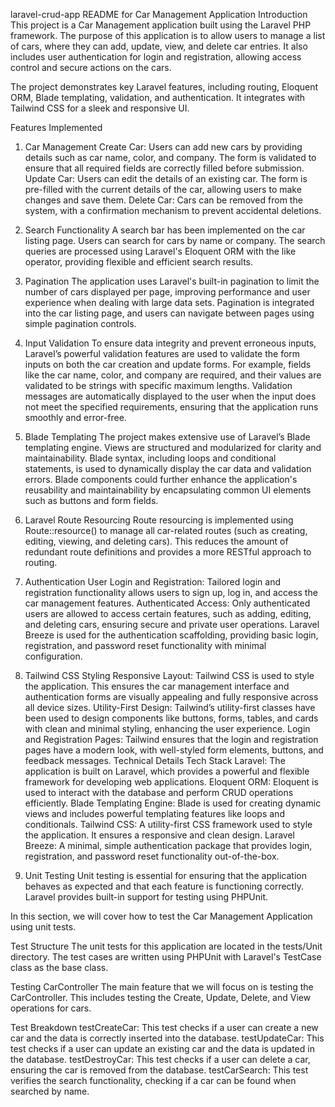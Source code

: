 laravel-crud-app
README for Car Management Application
Introduction
This project is a Car Management application built using the Laravel PHP framework. The purpose of this application is to allow users to manage a list of cars, where they can add, update, view, and delete car entries. It also includes user authentication for login and registration, allowing access control and secure actions on the cars.

The project demonstrates key Laravel features, including routing, Eloquent ORM, Blade templating, validation, and authentication. It integrates with Tailwind CSS for a sleek and responsive UI.

Features Implemented
1. Car Management
Create Car: Users can add new cars by providing details such as car name, color, and company. The form is validated to ensure that all required fields are correctly filled before submission.
Update Car: Users can edit the details of an existing car. The form is pre-filled with the current details of the car, allowing users to make changes and save them.
Delete Car: Cars can be removed from the system, with a confirmation mechanism to prevent accidental deletions.
2. Search Functionality
A search bar has been implemented on the car listing page. Users can search for cars by name or company. The search queries are processed using Laravel's Eloquent ORM with the like operator, providing flexible and efficient search results.
3. Pagination
The application uses Laravel's built-in pagination to limit the number of cars displayed per page, improving performance and user experience when dealing with large data sets. Pagination is integrated into the car listing page, and users can navigate between pages using simple pagination controls.
4. Input Validation
To ensure data integrity and prevent erroneous inputs, Laravel’s powerful validation features are used to validate the form inputs on both the car creation and update forms. For example, fields like the car name, color, and company are required, and their values are validated to be strings with specific maximum lengths.
Validation messages are automatically displayed to the user when the input does not meet the specified requirements, ensuring that the application runs smoothly and error-free.
5. Blade Templating
The project makes extensive use of Laravel’s Blade templating engine. Views are structured and modularized for clarity and maintainability. Blade syntax, including loops and conditional statements, is used to dynamically display the car data and validation errors.
Blade components could further enhance the application's reusability and maintainability by encapsulating common UI elements such as buttons and form fields.
6. Laravel Route Resourcing
Route resourcing is implemented using Route::resource() to manage all car-related routes (such as creating, editing, viewing, and deleting cars). This reduces the amount of redundant route definitions and provides a more RESTful approach to routing.
7. Authentication
User Login and Registration: Tailored login and registration functionality allows users to sign up, log in, and access the car management features.
Authenticated Access: Only authenticated users are allowed to access certain features, such as adding, editing, and deleting cars, ensuring secure and private user operations.
Laravel Breeze is used for the authentication scaffolding, providing basic login, registration, and password reset functionality with minimal configuration.
8. Tailwind CSS Styling
Responsive Layout: Tailwind CSS is used to style the application. This ensures the car management interface and authentication forms are visually appealing and fully responsive across all device sizes.
Utility-First Design: Tailwind’s utility-first classes have been used to design components like buttons, forms, tables, and cards with clean and minimal styling, enhancing the user experience.
Login and Registration Pages: Tailwind ensures that the login and registration pages have a modern look, with well-styled form elements, buttons, and feedback messages.
Technical Details
Tech Stack
Laravel: The application is built on Laravel, which provides a powerful and flexible framework for developing web applications.
Eloquent ORM: Eloquent is used to interact with the database and perform CRUD operations efficiently.
Blade Templating Engine: Blade is used for creating dynamic views and includes powerful templating features like loops and conditionals.
Tailwind CSS: A utility-first CSS framework used to style the application. It ensures a responsive and clean design.
Laravel Breeze: A minimal, simple authentication package that provides login, registration, and password reset functionality out-of-the-box.

9. Unit Testing
Unit testing is essential for ensuring that the application behaves as expected and that each feature is functioning correctly. Laravel provides built-in support for testing using PHPUnit.

In this section, we will cover how to test the Car Management Application using unit tests.

Test Structure
The unit tests for this application are located in the tests/Unit directory. The test cases are written using PHPUnit with Laravel's TestCase class as the base class.

Testing CarController
The main feature that we will focus on is testing the CarController. This includes testing the Create, Update, Delete, and View operations for cars.

Test Breakdown
testCreateCar: This test checks if a user can create a new car and the data is correctly inserted into the database.
testUpdateCar: This test checks if a user can update an existing car and the data is updated in the database.
testDestroyCar: This test checks if a user can delete a car, ensuring the car is removed from the database.
testCarSearch: This test verifies the search functionality, checking if a car can be found when searched by name.

